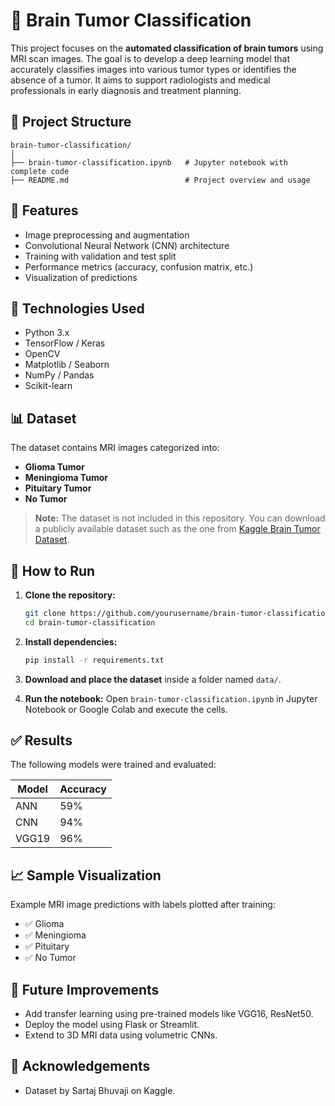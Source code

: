 
# 🧠 Brain Tumor Classification

This project focuses on the **automated classification of brain tumors** using MRI scan images. The goal is to develop a deep learning model that accurately classifies images into various tumor types or identifies the absence of a tumor. It aims to support radiologists and medical professionals in early diagnosis and treatment planning.

## 📁 Project Structure

```
brain-tumor-classification/
│
├── brain-tumor-classification.ipynb   # Jupyter notebook with complete code
├── README.md                          # Project overview and usage
```

## 📌 Features

- Image preprocessing and augmentation
- Convolutional Neural Network (CNN) architecture
- Training with validation and test split
- Performance metrics (accuracy, confusion matrix, etc.)
- Visualization of predictions

## 🧪 Technologies Used

- Python 3.x
- TensorFlow / Keras
- OpenCV
- Matplotlib / Seaborn
- NumPy / Pandas
- Scikit-learn

## 📊 Dataset

The dataset contains MRI images categorized into:
- **Glioma Tumor**
- **Meningioma Tumor**
- **Pituitary Tumor**
- **No Tumor**

> **Note:** The dataset is not included in this repository. You can download a publicly available dataset such as the one from [Kaggle Brain Tumor Dataset](https://www.kaggle.com/datasets/sartajbhuvaji/brain-tumor-classification-mri).

## 🚀 How to Run

1. **Clone the repository:**
   ```bash
   git clone https://github.com/yourusername/brain-tumor-classification.git
   cd brain-tumor-classification
   ```

2. **Install dependencies:**
   ```bash
   pip install -r requirements.txt
   ```

3. **Download and place the dataset** inside a folder named `data/`.

4. **Run the notebook:**
   Open `brain-tumor-classification.ipynb` in Jupyter Notebook or Google Colab and execute the cells.

## ✅ Results

The following models were trained and evaluated:

| Model  | Accuracy |
|--------|----------|
| ANN    | 59%      |
| CNN    | 94%      |
| VGG19  | 96%      |


## 📈 Sample Visualization

Example MRI image predictions with labels plotted after training:
- ✅ Glioma
- ✅ Meningioma
- ✅ Pituitary
- ✅ No Tumor

## 📌 Future Improvements

- Add transfer learning using pre-trained models like VGG16, ResNet50.
- Deploy the model using Flask or Streamlit.
- Extend to 3D MRI data using volumetric CNNs.

## 🙌 Acknowledgements

- Dataset by Sartaj Bhuvaji on Kaggle.
